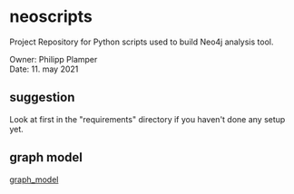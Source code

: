 # neoscripts

Project Repository for Python scripts used to build Neo4j analysis tool.  
  
Owner: Philipp Plamper  
Date: 11. may 2021

## suggestion

Look at first in the "requirements" directory if you haven't done any setup yet.

## graph model

[graph_model](https://user-images.githubusercontent.com/91727135/136388385-4afd30e2-959a-440e-b875-15d8ca35a7a3.png)